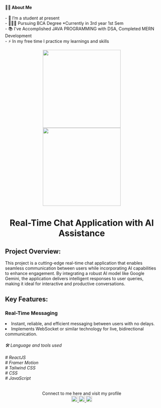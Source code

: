 <h4 align="left">👩‍💻 About Me</h4>
<p align="left">- 🔭 I’m a student at present<br>- 👨🏻‍🎓 Pursuing BCA Degree *Currently in 3rd year 1st Sem<br>- 📚 I've Accomplished JAVA PROGRAMMING with DSA, Completed MERN Development<br>- ⚡ In my free time I practice my learnings and skills</p>
<div align="center">
<img src="https://1drv.ms/i/s!Apiqrdhr4hZpg4YMEYVNV6BmqjMsIw?embed=1&width=256" width="256" height="auto" />
<img src="https://1drv.ms/i/s!Apiqrdhr4hZpg4YLSCaXf_sfZ3MRJg?embed=1&width=256" width="256" height="auto" />
</div>
<h1 align="center">Real-Time Chat Application with AI Assistance</h1>
<h2>Project Overview:</h2>
<p>This project is a cutting-edge real-time chat application that enables seamless communication between users while incorporating AI capabilities to enhance engagement. By integrating a robust AI model like Google Gemini, the application delivers intelligent responses to user queries, making it ideal for interactive and productive conversations.</p>
<h2>Key Features:</h2>
<h3>Real-Time Messaging</h3>
<li>Instant, reliable, and efficient messaging between users with no delays.</li>
<li>Implements WebSocket or similar technology for live, bidirectional communication.</li>
<h6 align="left">🛠 Language and tools used<br><br># ReactJS <br># Framer Motion <br># Tailwind CSS <br># CSS <br># JavaScript</h6>
<div align="center">Connect to me here and visit my profile</div>
<div align="center">
  <a href="https://www.linkedin.com/in/pritam-sahu-532183268/" target="_blank">
    <img src="https://img.shields.io/static/v1?message=LinkedIn&logo=linkedin&label=&color=0077B5&logoColor=white&labelColor=&style=for-the-badge" height="20" alt="linkedin logo"/>
  </a>
  <a href="https://discord.com/channels/@me" target="_blank">
    <img src="https://img.shields.io/static/v1?message=Discord&logo=discord&label=&color=7289DA&logoColor=white&labelColor=&style=for-the-badge" height="20" alt="discord logo"  />
  </a>
  <a href="https://www.instagram.com/pritam.pyare.1999/" target="_blank">
    <img src="https://img.shields.io/static/v1?message=Instagram&logo=instagram&label=&color=E4405F&logoColor=white&labelColor=&style=for-the-badge" height="20" alt="instagram logo"  />
  </a>
</div>
